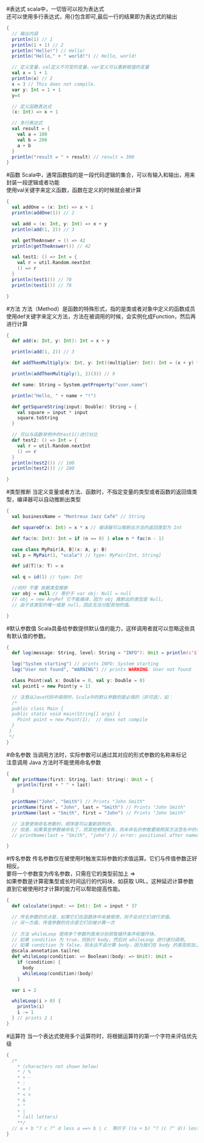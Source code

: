 #表达式
scala中，一切皆可以视为表达式  
还可以使用多行表达式，用{}包含即可,最后一行的结果即为表达式的输出
```scala
{
  // 输出内容
  println(1) // 1
  println(1 + 1) // 2
  println("Hello!") // Hello!
  println("Hello," + " world!") // Hello, world!

  // 定义变量，val定义不可变的变量，var定义可以重新赋值的变量
  val x = 1 + 1
  println(x) // 2
  x = 3 // This does not compile.
  var y: Int = 1 + 1
  y=4

  // 定义函数表达式
  (x: Int) => x + 1

  // 多行表达式
  val result = { 
    val a = 100
    val b = 200
    a + b
  } 
  println("result = " + result) // result = 300 
}
```
#函数
Scala中，通常函数指的是一段代码逻辑的集合，可以有输入和输出，用来封装一段逻辑或者功能  
使用val关键字来定义函数，函数在定义的时候就会被计算
```scala
{
  val addOne = (x: Int) => x + 1
  println(addOne(1)) // 2

  val add = (x: Int, y: Int) => x + y
  println(add(1, 2)) // 3

  val getTheAnswer = () => 42
  println(getTheAnswer()) // 42

  val test1: () => Int = {
    val r = util.Random.nextInt
    () => r
  }
  println(test1()) // 78
  println(test1()) // 78

}
```
#方法
方法（Method）是函数的特殊形式，指的是类或者对象中定义的函数成员  
使用def关键字来定义方法，方法在被调用的时候，会实例化成Function，然后再进行计算
```scala
{
  def add(x: Int, y: Int): Int = x + y

  println(add(1, 2)) // 3

  def addThenMultiply(x: Int, y: Int)(multiplier: Int): Int = (x + y) * multiplier

  println(addThenMultiply(1, 2)(3)) // 9

  def name: String = System.getProperty("user.name")

  println("Hello, " + name + "!")

  def getSquareString(input: Double): String = {
    val square = input * input
    square.toString
  }

  // 可以与函数举例中的test1()进行对比
  def test2: () => Int = {
    val r = util.Random.nextInt
    () => r
  }
  println(test2()) // 100
  println(test2()) // 200

}
```
#类型推断
当定义变量或者方法、函数时，不指定变量的类型或者函数的返回值类型，编译器可以自动推断出类型
```scala
{
  val businessName = "Montreux Jazz Café" // String

  def squareOf(x: Int) = x * x // 编译器可以推断出方法的返回类型为 Int

  def fac(n: Int): Int = if (n == 0) 1 else n * fac(n - 1)

  case class MyPair[A, B](x: A, y: B)
  val p = MyPair(1, "scala") // type: MyPair[Int, String]

  def id[T](x: T) = x

  val q = id(1) // type: Int

  //何时 不要 依赖类型推断
  var obj = null // 等价于 var obj: Null = null
  // obj = new AnyRef 它不能编译，因为 obj 推断出的类型是 Null。
  // 由于该类型的唯一值是 null，因此无法分配其他的值。

}
```
#默认参数值
Scala具备给参数提供默认值的能力，这样调用者就可以忽略这些具有默认值的参数。
```scala
{
  def log(message: String, level: String = "INFO"): Unit = println(s"$level: $message")

  log("System starting") // prints INFO: System starting
  log("User not found", "WARNING") // prints WARNING: User not found

  class Point(val x: Double = 0, val y: Double = 0)
  val point1 = new Point(y = 1)

  // 注意从Java代码中调用时，Scala中的默认参数则是必填的（非可选），如：
  /*
  public class Main {
  public static void main(String[] args) {
    Point point = new Point(1);  // does not compile
  }
 }
 */
}
```
#命名参数
当调用方法时，实际参数可以通过其对应的形式参数的名称来标记  
注意调用 Java 方法时不能使用命名参数
```scala
{
  def printName(first: String, last: String): Unit = {
    println(first + " " + last)
  }

  printName("John", "Smith") // Prints "John Smith"
  printName(first = "John", last = "Smith") // Prints "John Smith"
  printName(last = "Smith", first = "John") // Prints "John Smith"

  // 注意使用命名参数时，顺序是可以重新排列的。
  // 但是，如果某些参数被命名了，而其他参数没有，则未命名的参数要按照其方法签名中的参数顺序放在前面。
  // printName(last = "Smith", "john") // error: positional after named argument

}
```
#传名参数
传名参数仅在被使用时触发实际参数的求值运算。它们与传值参数正好相反。  
要将一个参数变为传名参数，只需在它的类型前加上 =>  
如果参数是计算密集型或长时间运行的代码块，如获取 URL，这种延迟计算参数直到它被使用时才计算的能力可以帮助提高性能。
```scala
{
  def calculate(input: => Int): Int = input * 37

  // 传名参数的优点是，如果它们在函数体中未被使用，则不会对它们进行求值。
  // 另一方面，传值参数的优点是它们仅被计算一次
  
  // 方法 whileLoop 使用多个参数列表来分别获取循环条件和循环体。 
  // 如果 condition 为 true，则执行 body，然后对 whileLoop 进行递归调用。
  // 如果 condition 为 false，则永远不会计算 body，因为我们在 body 的类型前加上了 =>。
  @scala.annotation.tailrec
  def whileLoop(condition: => Boolean)(body: => Unit): Unit =
    if (condition) {
      body
      whileLoop(condition)(body)
    }

  var i = 2

  whileLoop(i > 0) {
    println(i)
    i -= 1
  } // prints 2 1
}
```
#运算符
当一个表达式使用多个运算符时，将根据运算符的第一个字符来评估优先级
```scala
{
  /* 
    * (characters not shown below)
    * / %
    * + -
    * :
    * = !
    * < >
    * &
    * ^
    * |
    * (all letters)
    **/
  // a + b ^? c ?^ d less a ==> b | c  等价于 ((a + b) ^? (c ?^ d)) less ((a ==> b) | c)
}
```